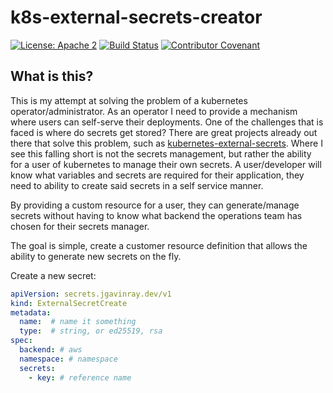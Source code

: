 # k8s-external-secrets-creator
[![License: Apache 2](https://img.shields.io/badge/license-Apache%202-blue)](LICENSE) 
[![Build Status](https://cloud.drone.io/api/badges/jgavinray/k8s-external-secret-manager/status.svg)](https://cloud.drone.io/jgavinray/k8s-external-secret-manager) 
[![Contributor Covenant](https://img.shields.io/badge/Contributor%20Covenant-1.2-0baaaa.svg)](code_of_conduct.md)

## What is this?
This is my attempt at solving the problem of a kubernetes operator/administrator. 
As an operator I need to provide a mechanism where users can self-serve their deployments. 
One of the challenges that is faced is where do secrets get stored? 
There are great projects already out there that solve this problem, such as [kubernetes-external-secrets](https://github.com/external-secrets/kubernetes-external-secrets). 
Where I see this falling short is not the secrets management, but rather the ability for a user of kubernetes to manage their own secrets. 
A user/developer will know what variables and secrets are required for their application, they need to ability to create said secrets in a self service manner. 

By providing a custom resource for a user, they can generate/manage secrets without having to know what backend the operations team has chosen for their secrets manager.    

The goal is simple, create a customer resource definition that allows the ability to generate new secrets on the fly.

Create a new secret:
```yaml
apiVersion: secrets.jgavinray.dev/v1
kind: ExternalSecretCreate
metadata:
  name:  # name it something
  type:  # string, or ed25519, rsa
spec:
  backend: # aws
  namespace: # namespace
  secrets:
    - key: # reference name
```
